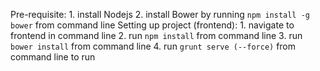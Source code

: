 Pre-requisite:
	1. install Nodejs
	2. install Bower by running `npm install -g bower` from command line
Setting up project (frontend):
	1. navigate to frontend in command line
	2. run `npm install` from command line
	3. run `bower install` from command line
	4. run `grunt serve (--force)` from command line to run